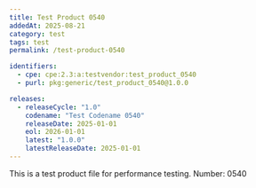 ```yaml
---
title: Test Product 0540
addedAt: 2025-08-21
category: test
tags: test
permalink: /test-product-0540

identifiers:
  - cpe: cpe:2.3:a:testvendor:test_product_0540
  - purl: pkg:generic/test_product_0540@1.0.0

releases:
  - releaseCycle: "1.0"
    codename: "Test Codename 0540"
    releaseDate: 2025-01-01
    eol: 2026-01-01
    latest: "1.0.0"
    latestReleaseDate: 2025-01-01
---
```


This is a test product file for performance testing. Number: 0540
